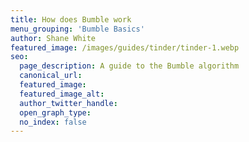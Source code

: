 ```yaml
---
title: How does Bumble work
menu_grouping: 'Bumble Basics'
author: Shane White
featured_image: /images/guides/tinder/tinder-1.webp
seo:
  page_description: A guide to the Bumble algorithm
  canonical_url:
  featured_image:
  featured_image_alt:
  author_twitter_handle:
  open_graph_type:
  no_index: false
---
```

